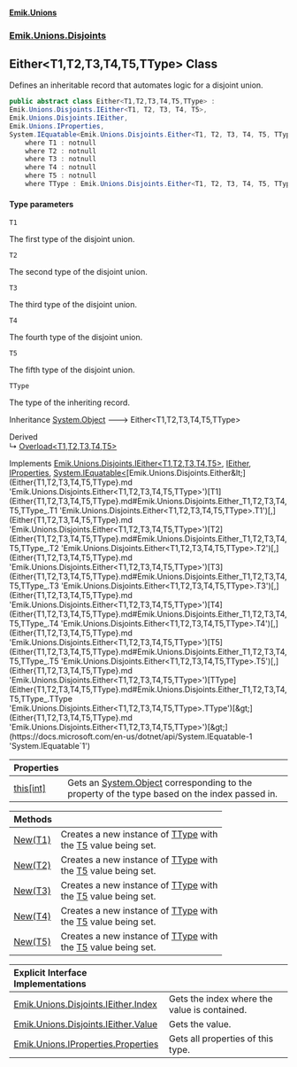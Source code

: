 #### [Emik.Unions](index.md 'index')
### [Emik.Unions.Disjoints](Emik.Unions.Disjoints.md 'Emik.Unions.Disjoints')

## Either<T1,T2,T3,T4,T5,TType> Class

Defines an inheritable record that automates logic for a disjoint union.

```csharp
public abstract class Either<T1,T2,T3,T4,T5,TType> :
Emik.Unions.Disjoints.IEither<T1, T2, T3, T4, T5>,
Emik.Unions.Disjoints.IEither,
Emik.Unions.IProperties,
System.IEquatable<Emik.Unions.Disjoints.Either<T1, T2, T3, T4, T5, TType>>
    where T1 : notnull
    where T2 : notnull
    where T3 : notnull
    where T4 : notnull
    where T5 : notnull
    where TType : Emik.Unions.Disjoints.Either<T1, T2, T3, T4, T5, TType>
```
#### Type parameters

<a name='Emik.Unions.Disjoints.Either_T1,T2,T3,T4,T5,TType_.T1'></a>

`T1`

The first type of the disjoint union.

<a name='Emik.Unions.Disjoints.Either_T1,T2,T3,T4,T5,TType_.T2'></a>

`T2`

The second type of the disjoint union.

<a name='Emik.Unions.Disjoints.Either_T1,T2,T3,T4,T5,TType_.T3'></a>

`T3`

The third type of the disjoint union.

<a name='Emik.Unions.Disjoints.Either_T1,T2,T3,T4,T5,TType_.T4'></a>

`T4`

The fourth type of the disjoint union.

<a name='Emik.Unions.Disjoints.Either_T1,T2,T3,T4,T5,TType_.T5'></a>

`T5`

The fifth type of the disjoint union.

<a name='Emik.Unions.Disjoints.Either_T1,T2,T3,T4,T5,TType_.TType'></a>

`TType`

The type of the inheriting record.

Inheritance [System.Object](https://docs.microsoft.com/en-us/dotnet/api/System.Object 'System.Object') &#129106; Either<T1,T2,T3,T4,T5,TType>

Derived  
&#8627; [Overload&lt;T1,T2,T3,T4,T5&gt;](Overload{T1,T2,T3,T4,T5}.md 'Emik.Unions.Disjoints.Overload<T1,T2,T3,T4,T5>')

Implements [Emik.Unions.Disjoints.IEither&lt;](IEither{T1,T2,T3,T4,T5}.md 'Emik.Unions.Disjoints.IEither<T1,T2,T3,T4,T5>')[T1](Either{T1,T2,T3,T4,T5,TType}.md#Emik.Unions.Disjoints.Either_T1,T2,T3,T4,T5,TType_.T1 'Emik.Unions.Disjoints.Either<T1,T2,T3,T4,T5,TType>.T1')[,](IEither{T1,T2,T3,T4,T5}.md 'Emik.Unions.Disjoints.IEither<T1,T2,T3,T4,T5>')[T2](Either{T1,T2,T3,T4,T5,TType}.md#Emik.Unions.Disjoints.Either_T1,T2,T3,T4,T5,TType_.T2 'Emik.Unions.Disjoints.Either<T1,T2,T3,T4,T5,TType>.T2')[,](IEither{T1,T2,T3,T4,T5}.md 'Emik.Unions.Disjoints.IEither<T1,T2,T3,T4,T5>')[T3](Either{T1,T2,T3,T4,T5,TType}.md#Emik.Unions.Disjoints.Either_T1,T2,T3,T4,T5,TType_.T3 'Emik.Unions.Disjoints.Either<T1,T2,T3,T4,T5,TType>.T3')[,](IEither{T1,T2,T3,T4,T5}.md 'Emik.Unions.Disjoints.IEither<T1,T2,T3,T4,T5>')[T4](Either{T1,T2,T3,T4,T5,TType}.md#Emik.Unions.Disjoints.Either_T1,T2,T3,T4,T5,TType_.T4 'Emik.Unions.Disjoints.Either<T1,T2,T3,T4,T5,TType>.T4')[,](IEither{T1,T2,T3,T4,T5}.md 'Emik.Unions.Disjoints.IEither<T1,T2,T3,T4,T5>')[T5](Either{T1,T2,T3,T4,T5,TType}.md#Emik.Unions.Disjoints.Either_T1,T2,T3,T4,T5,TType_.T5 'Emik.Unions.Disjoints.Either<T1,T2,T3,T4,T5,TType>.T5')[&gt;](IEither{T1,T2,T3,T4,T5}.md 'Emik.Unions.Disjoints.IEither<T1,T2,T3,T4,T5>'), [IEither](IEither.md 'Emik.Unions.Disjoints.IEither'), [IProperties](IProperties.md 'Emik.Unions.IProperties'), [System.IEquatable&lt;](https://docs.microsoft.com/en-us/dotnet/api/System.IEquatable-1 'System.IEquatable`1')[Emik.Unions.Disjoints.Either&lt;](Either{T1,T2,T3,T4,T5,TType}.md 'Emik.Unions.Disjoints.Either<T1,T2,T3,T4,T5,TType>')[T1](Either{T1,T2,T3,T4,T5,TType}.md#Emik.Unions.Disjoints.Either_T1,T2,T3,T4,T5,TType_.T1 'Emik.Unions.Disjoints.Either<T1,T2,T3,T4,T5,TType>.T1')[,](Either{T1,T2,T3,T4,T5,TType}.md 'Emik.Unions.Disjoints.Either<T1,T2,T3,T4,T5,TType>')[T2](Either{T1,T2,T3,T4,T5,TType}.md#Emik.Unions.Disjoints.Either_T1,T2,T3,T4,T5,TType_.T2 'Emik.Unions.Disjoints.Either<T1,T2,T3,T4,T5,TType>.T2')[,](Either{T1,T2,T3,T4,T5,TType}.md 'Emik.Unions.Disjoints.Either<T1,T2,T3,T4,T5,TType>')[T3](Either{T1,T2,T3,T4,T5,TType}.md#Emik.Unions.Disjoints.Either_T1,T2,T3,T4,T5,TType_.T3 'Emik.Unions.Disjoints.Either<T1,T2,T3,T4,T5,TType>.T3')[,](Either{T1,T2,T3,T4,T5,TType}.md 'Emik.Unions.Disjoints.Either<T1,T2,T3,T4,T5,TType>')[T4](Either{T1,T2,T3,T4,T5,TType}.md#Emik.Unions.Disjoints.Either_T1,T2,T3,T4,T5,TType_.T4 'Emik.Unions.Disjoints.Either<T1,T2,T3,T4,T5,TType>.T4')[,](Either{T1,T2,T3,T4,T5,TType}.md 'Emik.Unions.Disjoints.Either<T1,T2,T3,T4,T5,TType>')[T5](Either{T1,T2,T3,T4,T5,TType}.md#Emik.Unions.Disjoints.Either_T1,T2,T3,T4,T5,TType_.T5 'Emik.Unions.Disjoints.Either<T1,T2,T3,T4,T5,TType>.T5')[,](Either{T1,T2,T3,T4,T5,TType}.md 'Emik.Unions.Disjoints.Either<T1,T2,T3,T4,T5,TType>')[TType](Either{T1,T2,T3,T4,T5,TType}.md#Emik.Unions.Disjoints.Either_T1,T2,T3,T4,T5,TType_.TType 'Emik.Unions.Disjoints.Either<T1,T2,T3,T4,T5,TType>.TType')[&gt;](Either{T1,T2,T3,T4,T5,TType}.md 'Emik.Unions.Disjoints.Either<T1,T2,T3,T4,T5,TType>')[&gt;](https://docs.microsoft.com/en-us/dotnet/api/System.IEquatable-1 'System.IEquatable`1')

| Properties | |
| :--- | :--- |
| [this[int]](Either{T1,T2,T3,T4,T5,TType}.Item(Int32).md 'Emik.Unions.Disjoints.Either<T1,T2,T3,T4,T5,TType>.this[int]') | Gets an [System.Object](https://docs.microsoft.com/en-us/dotnet/api/System.Object 'System.Object') corresponding to the property of the type based on the index passed in. |

| Methods | |
| :--- | :--- |
| [New(T1)](Either{T1,T2,T3,T4,T5,TType}.New(T1).md 'Emik.Unions.Disjoints.Either<T1,T2,T3,T4,T5,TType>.New(T1)') | Creates a new instance of [TType](Either{T1,T2,T3,T4,T5,TType}.md#Emik.Unions.Disjoints.Either_T1,T2,T3,T4,T5,TType_.TType 'Emik.Unions.Disjoints.Either<T1,T2,T3,T4,T5,TType>.TType') with<br/>the [T5](Either{T1,T2,T3,T4,T5,TType}.md#Emik.Unions.Disjoints.Either_T1,T2,T3,T4,T5,TType_.T5 'Emik.Unions.Disjoints.Either<T1,T2,T3,T4,T5,TType>.T5') value being set. |
| [New(T2)](Either{T1,T2,T3,T4,T5,TType}.New(T2).md 'Emik.Unions.Disjoints.Either<T1,T2,T3,T4,T5,TType>.New(T2)') | Creates a new instance of [TType](Either{T1,T2,T3,T4,T5,TType}.md#Emik.Unions.Disjoints.Either_T1,T2,T3,T4,T5,TType_.TType 'Emik.Unions.Disjoints.Either<T1,T2,T3,T4,T5,TType>.TType') with<br/>the [T5](Either{T1,T2,T3,T4,T5,TType}.md#Emik.Unions.Disjoints.Either_T1,T2,T3,T4,T5,TType_.T5 'Emik.Unions.Disjoints.Either<T1,T2,T3,T4,T5,TType>.T5') value being set. |
| [New(T3)](Either{T1,T2,T3,T4,T5,TType}.New(T3).md 'Emik.Unions.Disjoints.Either<T1,T2,T3,T4,T5,TType>.New(T3)') | Creates a new instance of [TType](Either{T1,T2,T3,T4,T5,TType}.md#Emik.Unions.Disjoints.Either_T1,T2,T3,T4,T5,TType_.TType 'Emik.Unions.Disjoints.Either<T1,T2,T3,T4,T5,TType>.TType') with<br/>the [T5](Either{T1,T2,T3,T4,T5,TType}.md#Emik.Unions.Disjoints.Either_T1,T2,T3,T4,T5,TType_.T5 'Emik.Unions.Disjoints.Either<T1,T2,T3,T4,T5,TType>.T5') value being set. |
| [New(T4)](Either{T1,T2,T3,T4,T5,TType}.New(T4).md 'Emik.Unions.Disjoints.Either<T1,T2,T3,T4,T5,TType>.New(T4)') | Creates a new instance of [TType](Either{T1,T2,T3,T4,T5,TType}.md#Emik.Unions.Disjoints.Either_T1,T2,T3,T4,T5,TType_.TType 'Emik.Unions.Disjoints.Either<T1,T2,T3,T4,T5,TType>.TType') with<br/>the [T5](Either{T1,T2,T3,T4,T5,TType}.md#Emik.Unions.Disjoints.Either_T1,T2,T3,T4,T5,TType_.T5 'Emik.Unions.Disjoints.Either<T1,T2,T3,T4,T5,TType>.T5') value being set. |
| [New(T5)](Either{T1,T2,T3,T4,T5,TType}.New(T5).md 'Emik.Unions.Disjoints.Either<T1,T2,T3,T4,T5,TType>.New(T5)') | Creates a new instance of [TType](Either{T1,T2,T3,T4,T5,TType}.md#Emik.Unions.Disjoints.Either_T1,T2,T3,T4,T5,TType_.TType 'Emik.Unions.Disjoints.Either<T1,T2,T3,T4,T5,TType>.TType') with<br/>the [T5](Either{T1,T2,T3,T4,T5,TType}.md#Emik.Unions.Disjoints.Either_T1,T2,T3,T4,T5,TType_.T5 'Emik.Unions.Disjoints.Either<T1,T2,T3,T4,T5,TType>.T5') value being set. |

| Explicit Interface Implementations | |
| :--- | :--- |
| [Emik.Unions.Disjoints.IEither.Index](Either{T1,T2,T3,T4,T5,TType}.Emik.Unions.Disjoints.IEither.Index.md 'Emik.Unions.Disjoints.Either<T1,T2,T3,T4,T5,TType>.Emik.Unions.Disjoints.IEither.Index') | Gets the index where the value is contained. |
| [Emik.Unions.Disjoints.IEither.Value](Either{T1,T2,T3,T4,T5,TType}.Emik.Unions.Disjoints.IEither.Value.md 'Emik.Unions.Disjoints.Either<T1,T2,T3,T4,T5,TType>.Emik.Unions.Disjoints.IEither.Value') | Gets the value. |
| [Emik.Unions.IProperties.Properties](Either{T1,T2,T3,T4,T5,TType}.Emik.Unions.IProperties.Properties.md 'Emik.Unions.Disjoints.Either<T1,T2,T3,T4,T5,TType>.Emik.Unions.IProperties.Properties') | Gets all properties of this type. |
